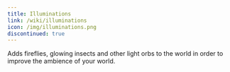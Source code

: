 ```yaml
---
title: Illuminations
link: /wiki/illuminations
icon: /img/illuminations.png
discontinued: true
---
```


Adds fireflies, glowing insects and other light orbs to the world in order to improve the ambience of your world.